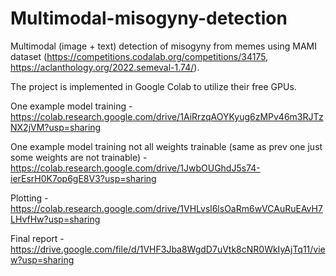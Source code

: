 # Multimodal-misogyny-detection

Multimodal (image + text) detection of misogyny from memes using MAMI dataset (https://competitions.codalab.org/competitions/34175, https://aclanthology.org/2022.semeval-1.74/).

The project is implemented in Google Colab to utilize their free GPUs.

One example model training - https://colab.research.google.com/drive/1AiRrzqAOYKyug6zMPv46m3RJTzNX2jVM?usp=sharing

One example model training not all weights trainable (same as prev one just some weights are not trainable) - https://colab.research.google.com/drive/1JwbOUGhdJ5s74-ierEsrH0K7op6gE8V3?usp=sharing

Plotting - https://colab.research.google.com/drive/1VHLvsl6lsOaRm6wVCAuRuEAvH7LHvfHw?usp=sharing

Final report - https://drive.google.com/file/d/1VHF3Jba8WgdD7uVtk8cNR0WkIyAjTq11/view?usp=sharing
